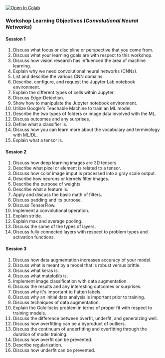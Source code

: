 [![Open In Colab](https://colab.research.google.com/assets/colab-badge.svg)](https://colab.research.google.com/github/PracticumAI/cnn)

### Workshop Learning Objectives (*Convolutional Neural Networks*)

#### Session 1
1. Discuss what focus or discipline or perspective that you come from.
2. Discuss what your learning goals are with respect to this workshop.
3. Discuss how vision research has influenced the area of machine learning.
4. Explain why we need convolutional neural networks (CNNs).
5. List and describe the various CNN domains.
6. Describe, configure, and request the Jupyter Lab notebook environment.
7. Explain the different types of cells within Jupyter.
8. Discuss Edge-Detection.
9. Show how to manipulate the Jupyter notebook environment.
10. Utilize Google's Teachable Machine to train an ML model.
11. Describe the two types of folders or image data involved with the ML.
12. Discuss outcomes and any surprises.
13. Define what a classifier is.
14. Discuss how you can learn more about the vocabulary and terminology with ML/DL.
15. Explain what a tensor is.

#### Session 2
1. Discuss how deep learning images are 3D tensors.
2. Describe what pixel or element is related to a tensor.
3. Discuss how color image imput is processed into a gray scale output.
4. Describe how neurons or kernels filter images.
5. Describe the purpose of weights.
6. Describe what a feature is.
7. Apply and discuss the basic math of filters.
8. Discuss padding and its purpose.
9. Discuss TensorFlow.
10. Implement a convolutional operation.
11. Explain stride.
12. Explain max and average	pooling.
13. Discuss the some of the types of layers.
14. Discuss fully connected layers with respect to problem types and activation functions.

#### Session 3
1. Discuss how data augmentation increases accuracy of your model.
2. Discuss what is meant by a model that is robust versus brittle.
3. Discuss what keras is.
4. Discuss what matplotlib is.
5. Implement image classification with data augmentation.
6. Discuss the results and any interesting outcomes or surprises.
7. Discuss why it's important to flatten labels.
8. Discuss why an initial data analysis is important prior to training.
9. Discuss techniques of data augmentation.
10. Explain the Goldilocks problem in terms of proper fit with respect to training models.
11. Discuss the difference between overfit, underfit, and generalzing well.
12. Discuss how overfitting can be a byproduct of outliers.
13. Discuss the continuum of underfitting and overfitting through the duration of model training.
14. Discuss how overfit can be prevented.
15. Describe regularization.
16. Discuss how underfit can be prevented.

